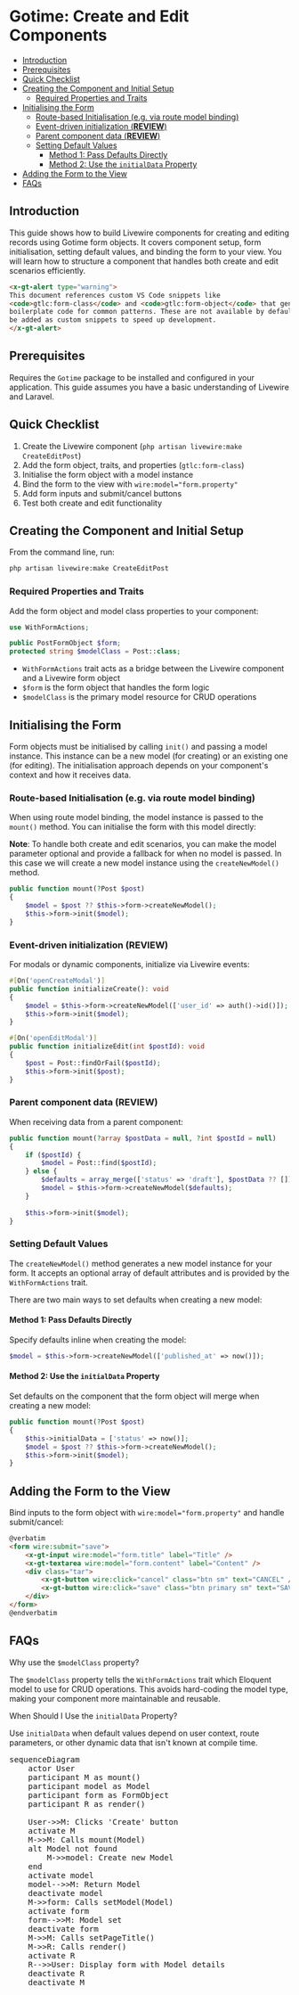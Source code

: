 # Gotime: Create and Edit Components

- [Introduction](#introduction)
- [Prerequisites](#prerequisites)
- [Quick Checklist](#quick-checklist)
- [Creating the Component and Initial Setup](#creating-the-component-and-initial-setup)
    - [Required Properties and Traits](#required-properties-and-traits)
- [Initialising the Form](#initialising-the-form)
    - [Route-based Initialisation (e.g. via route model binding)](#route-based-initialisation-eg-via-route-model-binding)
    - [Event-driven initialization (**REVIEW**)](#event-driven-initialization-review)
    - [Parent component data (**REVIEW**)](#parent-component-data-review)
    - [Setting Default Values](#setting-default-values)
        - [Method 1: Pass Defaults Directly](#method-1-pass-defaults-directly)
        - [Method 2: Use the `initialData` Property](#method-2-use-the-initialdata-property)
- [Adding the Form to the View](#adding-the-form-to-the-view)
- [FAQs](#faqs)

## Introduction

This guide shows how to build Livewire components for creating and editing
records using Gotime form objects. It covers component setup, form
initialisation, setting default values, and binding the form to your view. You
will learn how to structure a component that handles both create and edit
scenarios efficiently.

```html +parse
<x-gt-alert type="warning">
This document references custom VS Code snippets like
<code>gtlc:form-class</code> and <code>gtlc:form-object</code> that generate
boilerplate code for common patterns. These are not available by default but can
be added as custom snippets to speed up development.
</x-gt-alert>
```

## Prerequisites

Requires the `Gotime` package to be installed and configured in your
application. This guide assumes you have a basic understanding of Livewire and
Laravel.

## Quick Checklist

1. Create the Livewire component (`php artisan livewire:make CreateEditPost`)
2. Add the form object, traits, and properties (`gtlc:form-class`)
3. Initialise the form object with a model instance
4. Bind the form to the view with `wire:model="form.property"`
5. Add form inputs and submit/cancel buttons
6. Test both create and edit functionality

## Creating the Component and Initial Setup

From the command line, run:

```bash +torchlight-bash
php artisan livewire:make CreateEditPost
```

### Required Properties and Traits

Add the form object and model class properties to your component:

```php +torchlight-php
use WithFormActions;

public PostFormObject $form;
protected string $modelClass = Post::class;
```

- `WithFormActions` trait acts as a bridge between the Livewire component and a
  Livewire form object
- `$form` is the form object that handles the form logic
- `$modelClass` is the primary model resource for CRUD operations

## Initialising the Form

Form objects must be initialised by calling `init()` and passing a model 
instance. This instance can be a new model (for creating) or an existing one 
(for editing). The initialisation approach depends on your component's context 
and how it receives data.

### Route-based Initialisation (e.g. via route model binding)

When using route model binding, the model instance is passed to the `mount()`
method. You can initialise the form with this model directly:

**Note**: To handle both create and edit scenarios, you can make the model
parameter optional and provide a fallback for when no model is passed. In this
case we will create a new model instance using the `createNewModel()` method.

```php +torchlight-php
public function mount(?Post $post)
{
    $model = $post ?? $this->form->createNewModel();
    $this->form->init($model);
}
```

### Event-driven initialization (**REVIEW**)

For modals or dynamic components, initialize via Livewire events:

```php +torchlight-php
#[On('openCreateModal')]
public function initializeCreate(): void
{
    $model = $this->form->createNewModel(['user_id' => auth()->id()]);
    $this->form->init($model);
}

#[On('openEditModal')]
public function initializeEdit(int $postId): void
{
    $post = Post::findOrFail($postId);
    $this->form->init($post);
}
```

### Parent component data (**REVIEW**)

When receiving data from a parent component:

```php +torchlight-php
public function mount(?array $postData = null, ?int $postId = null)
{
    if ($postId) {
        $model = Post::find($postId);
    } else {
        $defaults = array_merge(['status' => 'draft'], $postData ?? []);
        $model = $this->form->createNewModel($defaults);
    }
    
    $this->form->init($model);
}
```

### Setting Default Values

The `createNewModel()` method generates a new model instance for your form. It
accepts an optional array of default attributes and is provided by the
`WithFormActions` trait.

There are two main ways to set defaults when creating a new model:

#### Method 1: Pass Defaults Directly

Specify defaults inline when creating the model:

```php +torchlight-php
$model = $this->form->createNewModel(['published_at' => now()]);
```

#### Method 2: Use the `initialData` Property

Set defaults on the component that the form object will merge when creating a
new model:

```php +torchlight-php
public function mount(?Post $post)
{
    $this->initialData = ['status' => now()];
    $model = $post ?? $this->form->createNewModel();
    $this->form->init($model);
}
```

## Adding the Form to the View

<!-- this will need to include the different ways to initialise -->
<!-- for -->

Bind inputs to the form object with `wire:model="form.property"` and handle
submit/cancel:

```html +torchlight-blade
@verbatim
<form wire:submit="save">
    <x-gt-input wire:model="form.title" label="Title" />
    <x-gt-textarea wire:model="form.content" label="Content" />
    <div class="tar">
        <x-gt-button wire:click="cancel" class="btn sm" text="CANCEL" />
        <x-gt-button wire:click="save" class="btn primary sm" text="SAVE" />
    </div>
</form>
@endverbatim
```





## FAQs

<question>Why use the `$modelClass` property?</question>

The `$modelClass` property tells the `WithFormActions` trait which Eloquent model
to use for CRUD operations. This avoids hard-coding the model type, making your
component more maintainable and reusable.

<question>When Should I Use the `initialData` Property?</question>

Use `initialData` when default values depend on user context, route parameters,
or other dynamic data that isn't known at compile time.












<pre class="mermaid light">
sequenceDiagram
    actor User
    participant M as mount()
    participant model as Model
    participant form as FormObject
    participant R as render()

    User->>M: Clicks 'Create' button
    activate M
    M->>M: Calls mount(Model)
    alt Model not found
        M->>model: Create new Model
    end
    activate model
    model-->>M: Return Model
    deactivate model
    M->>form: Calls setModel(Model)
    activate form
    form-->>M: Model set
    deactivate form
    M->>M: Calls setPageTitle()
    M->>R: Calls render()
    activate R
    R-->>User: Display form with Model details
    deactivate R
    deactivate M
</pre>